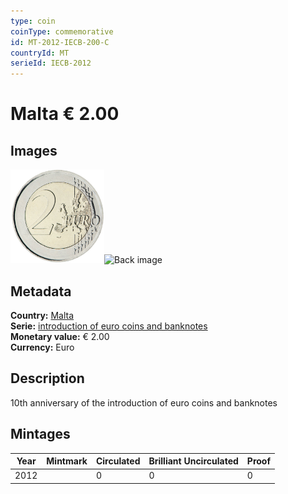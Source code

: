 ```yaml
---
type: coin
coinType: commemorative
id: MT-2012-IECB-200-C
countryId: MT
serieId: IECB-2012
---
```


# Malta € 2.00

## Images

<img src="../../Images/common-2007-200.png" height="150" alt="Front image"><img src="Images/MT-2012-200-000.png" height="150" alt="Back image">

## Metadata

**Country:** [Malta](../../Countries/Malta/index.md)\
**Serie:** [introduction of euro coins and banknotes](index.md)\
**Monetary value:** € 2.00\
**Currency:** Euro

## Description
10th anniversary of the introduction of euro coins and banknotes

## Mintages

| Year | Mintmark | Circulated | Brilliant Uncirculated | Proof |
| ---- | -------- | ---------- | ---------------------- | ----- |
| 2012 |  | 0| 0 | 0 |
